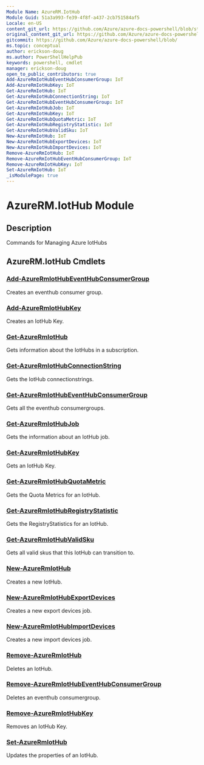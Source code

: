 ```yaml
---
Module Name: AzureRM.IotHub
Module Guid: 51a3a993-fe39-4f8f-a437-2cb751584af5
Locale: en-US
content_git_url: https://github.com/Azure/azure-docs-powershell/blob/staging/azureps-cmdlets-docs/ResourceManager/AzureRM.IoTHub/v1.4.0/AzureRM.IotHub.md
original_content_git_url: https://github.com/Azure/azure-docs-powershell/blob/staging/azureps-cmdlets-docs/ResourceManager/AzureRM.IoTHub/v1.4.0/AzureRM.IotHub.md
gitcommit: https://github.com/Azure/azure-docs-powershell/blob/
ms.topic: conceptual
author: erickson-doug
ms.author: PowerShellHelpPub
keywords: powershell, cmdlet
manager: erickson-doug
open_to_public_contributors: true
Add-AzureRmIotHubEventHubConsumerGroup: IoT
Add-AzureRmIotHubKey: IoT
Get-AzureRmIotHub: IoT
Get-AzureRmIotHubConnectionString: IoT
Get-AzureRmIotHubEventHubConsumerGroup: IoT
Get-AzureRmIotHubJob: IoT
Get-AzureRmIotHubKey: IoT
Get-AzureRmIotHubQuotaMetric: IoT
Get-AzureRmIotHubRegistryStatistic: IoT
Get-AzureRmIotHubValidSku: IoT
New-AzureRmIotHub: IoT
New-AzureRmIotHubExportDevices: IoT
New-AzureRmIotHubImportDevices: IoT
Remove-AzureRmIotHub: IoT
Remove-AzureRmIotHubEventHubConsumerGroup: IoT
Remove-AzureRmIotHubKey: IoT
Set-AzureRmIotHub: IoT
_isModulePage: true
---
```


# AzureRM.IotHub Module
## Description
Commands for Managing Azure IotHubs

## AzureRM.IotHub Cmdlets
### [Add-AzureRmIotHubEventHubConsumerGroup](Add-AzureRmIotHubEventHubConsumerGroup.md)
Creates an eventhub consumer group.

### [Add-AzureRmIotHubKey](Add-AzureRmIotHubKey.md)
Creates an IotHub Key.

### [Get-AzureRmIotHub](Get-AzureRmIotHub.md)
Gets information about the IotHubs in a subscription. 

### [Get-AzureRmIotHubConnectionString](Get-AzureRmIotHubConnectionString.md)
Gets the IotHub connectionstrings.

### [Get-AzureRmIotHubEventHubConsumerGroup](Get-AzureRmIotHubEventHubConsumerGroup.md)
Gets all the eventhub consumergroups.

### [Get-AzureRmIotHubJob](Get-AzureRmIotHubJob.md)
Gets the information about an IotHub job.

### [Get-AzureRmIotHubKey](Get-AzureRmIotHubKey.md)
Gets an IotHub Key.

### [Get-AzureRmIotHubQuotaMetric](Get-AzureRmIotHubQuotaMetric.md)
Gets the Quota Metrics for an IotHub.

### [Get-AzureRmIotHubRegistryStatistic](Get-AzureRmIotHubRegistryStatistic.md)
Gets the RegistryStatistics for an IotHub.

### [Get-AzureRmIotHubValidSku](Get-AzureRmIotHubValidSku.md)
Gets all valid skus that this IotHub can transition to.

### [New-AzureRmIotHub](New-AzureRmIotHub.md)
Creates a new IotHub.

### [New-AzureRmIotHubExportDevices](New-AzureRmIotHubExportDevices.md)
Creates a new export devices job.

### [New-AzureRmIotHubImportDevices](New-AzureRmIotHubImportDevices.md)
Creates a new import devices job.

### [Remove-AzureRmIotHub](Remove-AzureRmIotHub.md)
Deletes an IotHub.

### [Remove-AzureRmIotHubEventHubConsumerGroup](Remove-AzureRmIotHubEventHubConsumerGroup.md)
Deletes an eventhub consumergroup.

### [Remove-AzureRmIotHubKey](Remove-AzureRmIotHubKey.md)
Removes an IotHub Key.

### [Set-AzureRmIotHub](Set-AzureRmIotHub.md)
Updates the properties of an IotHub.

